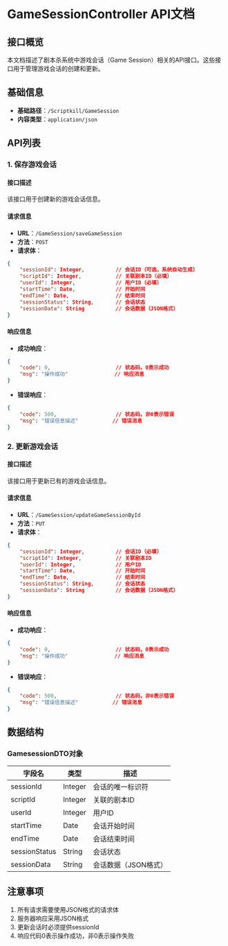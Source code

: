 # GameSessionController API文档

## 接口概览

本文档描述了剧本杀系统中游戏会话（Game Session）相关的API接口。这些接口用于管理游戏会话的创建和更新。

## 基础信息

- **基础路径**：`/Scriptkill/GameSession`
- **内容类型**：`application/json`

## API列表

### 1. 保存游戏会话

#### 接口描述

该接口用于创建新的游戏会话信息。

#### 请求信息

- **URL**：`/GameSession/saveGameSession`
- **方法**：`POST`
- **请求体**：

```json
{
    "sessionId": Integer,          // 会话ID（可选，系统自动生成）
    "scriptId": Integer,           // 关联剧本ID（必填）
    "userId": Integer,             // 用户ID（必填）
    "startTime": Date,             // 开始时间
    "endTime": Date,               // 结束时间
    "sessionStatus": String,       // 会话状态
    "sessionData": String          // 会话数据（JSON格式）
}
```

#### 响应信息

- **成功响应**：

```json
{
    "code": 0,                     // 状态码，0表示成功
    "msg": "操作成功"               // 响应消息
}
```

- **错误响应**：

```json
{
    "code": 500,                   // 状态码，非0表示错误
    "msg": "错误信息描述"           // 错误消息
}
```

### 2. 更新游戏会话

#### 接口描述

该接口用于更新已有的游戏会话信息。

#### 请求信息

- **URL**：`/GameSession/updateGameSessionById`
- **方法**：`PUT`
- **请求体**：

```json
{
    "sessionId": Integer,          // 会话ID（必填）
    "scriptId": Integer,           // 关联剧本ID
    "userId": Integer,             // 用户ID
    "startTime": Date,             // 开始时间
    "endTime": Date,               // 结束时间
    "sessionStatus": String,       // 会话状态
    "sessionData": String          // 会话数据（JSON格式）
}
```

#### 响应信息

- **成功响应**：

```json
{
    "code": 0,                     // 状态码，0表示成功
    "msg": "操作成功"               // 响应消息
}
```

- **错误响应**：

```json
{
    "code": 500,                   // 状态码，非0表示错误
    "msg": "错误信息描述"           // 错误消息
}
```

## 数据结构

### GamesessionDTO对象

| 字段名 | 类型 | 描述 |
| ------ | ---- | ---- |
| sessionId | Integer | 会话的唯一标识符 |
| scriptId | Integer | 关联的剧本ID |
| userId | Integer | 用户ID |
| startTime | Date | 会话开始时间 |
| endTime | Date | 会话结束时间 |
| sessionStatus | String | 会话状态 |
| sessionData | String | 会话数据（JSON格式） |

## 注意事项

1. 所有请求需要使用JSON格式的请求体
2. 服务器响应采用JSON格式
3. 更新会话时必须提供sessionId
4. 响应代码0表示操作成功，非0表示操作失败 